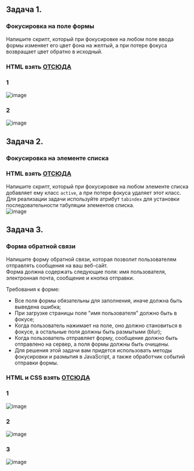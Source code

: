 ## Задача 1.   
### Фокусировка на поле формы  
Напишите скрипт, который при фокусировке на любом поле ввода формы изменяет его цвет фона на желтый, а при потере фокуса возвращает цвет обратно в исходный.   
### HTML взять [ОТСЮДА](https://github.com/schoolteacherMP/lecture_53_JS_Forms_controls_Focus_blur/tree/main/%D0%B7%D0%B0%D0%B4%D0%B0%D1%87%D0%B0_1) 
### 1  
![image](https://user-images.githubusercontent.com/113675674/226161922-a7000c91-354a-4997-a5d5-20a8026052c6.png)  
### 2  
![image](https://user-images.githubusercontent.com/113675674/226161942-36d72edd-7178-4283-a067-dd7af48daf64.png)  

## Задача 2.   
### Фокусировка на элементе списка  
### HTML взять [ОТСЮДА](https://github.com/schoolteacherMP/lecture_53_JS_Forms_controls_Focus_blur/tree/main/%D0%B7%D0%B0%D0%B4%D0%B0%D1%87%D0%B0_2) 
Напишите скрипт, который при фокусировке на любом элементе списка добавляет ему класс `active`, а при потере фокуса удаляет этот класс.   
Для реализации задачи используйте атрибут `tabindex` для установки последовательности табуляции элементов списка.  
![image](https://user-images.githubusercontent.com/113675674/226162519-f1608b27-3e92-47b4-82e9-7cfa3eeba889.png)  


## Задача 3.   
### Форма обратной связи  
Напишите форму обратной связи, которая позволит пользователям отправлять сообщения на ваш веб-сайт.   
Форма должна содержать следующие поля: имя пользователя, электронная почта, сообщение и кнопка отправки.  

Требования к форме:  

- Все поля формы обязательны для заполнения, иначе должна быть выведена ошибка;  
- При загрузке страницы поле "имя пользователя" должно быть в фокусе;  
- Когда пользователь нажимает на поле, оно должно становиться в фокусе, а остальные поля должны быть размытыми (blur);  
- Когда пользователь отправляет форму, сообщение должно быть отправлено на сервер, а поля формы должны быть очищены.  
- Для решения этой задачи вам придется использовать методы фокусировки и размытия в JavaScript, а также обработчик событий отправки формы.  
### HTML и CSS взять [ОТСЮДА](https://github.com/schoolteacherMP/lecture_53_JS_Forms_controls_Focus_blur/tree/main/%D0%B7%D0%B0%D0%B4%D0%B0%D1%87%D0%B0_3) 

### 1  
![image](https://user-images.githubusercontent.com/113675674/226161242-e83ba5c9-d8ec-459e-9b73-79f9f7274991.png)  

### 2  
![image](https://user-images.githubusercontent.com/113675674/226161267-e04f1cd8-dd89-4801-ae24-39054e4cf558.png)  

### 3  
![image](https://user-images.githubusercontent.com/113675674/226161349-3f3eddb1-08d5-464b-a394-ff63281d50e3.png)  

